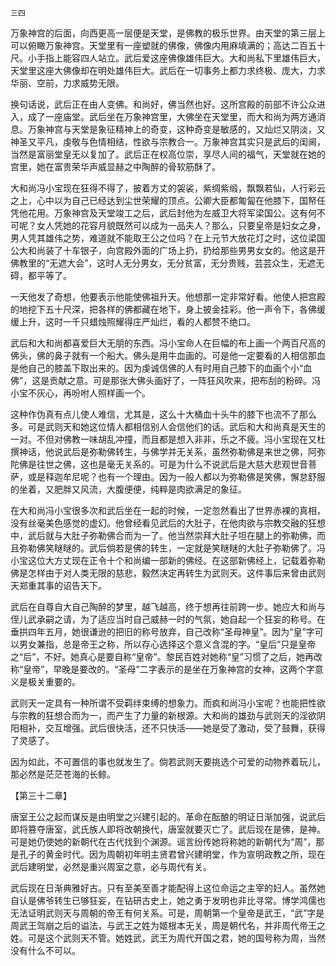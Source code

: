     三四 

   万象神宫的后面，向西更高一层便是天堂，是佛教的极乐世界。由天堂的第三层上可以俯瞰万象神宫。天堂里有一座塑就的佛像，佛像内用麻填满的；高达二百五十尺。小手指上能容四人站立。武后爱这座佛像雄伟巨大。大和尚私下里雄伟巨大，天堂里这座大佛像却在明处雄伟巨大。武后在一切事务上都力求终极、庞大，力求华丽、空前，力求威势无限。

   换句话说，武后正在由人变佛。和尚好，佛当然也好。这所宫殿的前部不许公众进入，成了一座庙堂。武后坐在万象神宫里，大佛坐在天堂里，而大和尚为两方通消息。万象神宫与天堂是象征精神上的奇变，这种奇变是敏感的，又灿烂又阴淡，又神圣又平凡，虔敬与色情相结，性欲与宗教合一。万象神宫其实只是武后的闺阃，当然是富丽堂皇无以复加了。武后正在权高位崇，享尽人间的福气，天堂就在她的宫里，她在富贵荣华声威显赫之中陶醉的骨软筋酥了。

   大和尚冯小宝现在狂得不得了，披着方丈的袈裟，紫绸紫缎，飘飘若仙，人行彩云之上，心中以为自己已经达到尘世荣耀的顶点。公卿大臣都匍匐在他膝下，国帑任凭他花用。万象神宫及天堂竣工之后，武后封他为左威卫大将军梁国公。这有何不可呢？女人凭她的花容月貌既然可以成为一品夫人？那么，只要皇帝是妇女之身，男人凭其雄伟之势，难道就不能取王公之位吗？在上元节大放花灯之时，这位梁国公大和尚装了十车银子，向宫殿外面的广场上扔，扔给那些男男女女的。他这是开佛教里的“无遮大会”，这时人无分男女，无分贫富，无分贵贱，芸芸众生，无遮无碍，都平等了。

   一天他发了奇想，他要表示他能使佛祖升天。他想那一定非常好看。他使人把宫殿的地挖下五十尺深，把各样的佛都藏在地下，身上披金挂彩。他一声令下，各佛缓缓上升，这时一千只蜡烛照耀得庄严灿烂，看的人都赞不绝口。

   武后和大和尚都喜爱巨大无朋的东西。冯小宝命人在巨幅的布上画一个两百尺高的佛头，佛的鼻子就有一个船大。佛头是用牛血画的。可是他一定要看的人相信那血是他自己的膝盖下取出来的。因为虔诚信佛的人有时用自己膝下的血画个小“血佛”，这是贡献之意。可是那张大佛头画好了，一阵狂风吹来，把布刮的粉碎。冯小宝不灰心，再吩咐人照样画一个。

   这种作伪真有点儿使人难信，尤其是，这么十大桶血十头牛的膝下也流不了那么多。可是武则天和她这位情人都相信别人会信他们的话。武后和大和尚真是天生的一对。不但对佛教一味胡乱冲撞，而且都是想入非非，乐之不疲。冯小宝现在又杜撰神话，他说武后是弥勒佛转生，与佛学并无关系，虽然弥勒佛是来世之佛，阿弥陀佛是往世之佛，这也是毫无关系的。可是为什么不说武后是大慈大悲观世音菩萨，或是释迦牟尼呢？也有一个理由。因为一般人都以为弥勒佛是笑佛，懈怠舒服的坐着，又肥胖又风流，大腹便便，纯粹是肉欲满足的象征。

   在大和尚冯小宝很多次和武后坐在一起的时候，一定忽然看出了世界赤裸的真相，没有丝毫美色感觉的虚幻。他曾经看见武后的大肚子，在他肉欲与宗教交融的狂想中，武后就与大肚子弥勒佛合而为一了。他当然崇拜大肚子坦在腿上的弥勒佛，而且弥勒佛笑瞇瞇的。武后倘若是佛的转生，一定就是笑瞇瞇的大肚子弥勒佛了。冯小宝这位大方丈现在正令十个和尚编一部新的佛经。在这部新佛经上，记载着弥勒佛是怎样由于对人类无限的慈悲，毅然决定再转生为武则天。这件事后来曾由武则天郑重其事的诏告天下。

   武后在自尊自大自己陶醉的梦里，越飞越高，终于想再往前跨一步。她应大和尚与侄儿武承嗣之请，为了适应当时自己威赫一时的气氛，她自起一个狂妄的称号。在垂拱四年五月，她很谦逊的把旧的称号放弃，自己改称“圣母神皇”。因为“皇”字可以男女兼指，总是帝王之称，所以存心选择这个意义含混的字。“皇后”只是皇帝之“后”，不好。她真心是要自称“皇帝”。黎民百姓对她称“皇”习惯了之后，她再改称“皇帝”，早晚是要改的。“圣母”二字表示的是坐在万象神宫的女神，这两个字意义是极关重要的。

   武则天一定具有一种所谓不受羁绊束缚的想象力。而疯和尚冯小宝呢？也能把性欲与宗教的狂想合而为一，而产生了力量的新根源。大和尚的雄劲与武则天的淫欲阴阳相补，交互增强。武后很快活，还不只快活——她是受了激动，受了鼓舞，获得了灵感了。

   因为如此，不可置信的事也就发生了。倘若武则天要挑选个可爱的动物养着玩儿，那必然是茫茫苍海的长鲸。

   【第三十二章】

   唐室王公之起而谋反是由明堂之兴建引起的。革命在酝酿的明证日渐加强，说武后即将篡夺唐室，武氏族人即将改朝换代，唐室就要灭亡了。武后现在是佛，是神。可是她仍使她的新朝代在古代找到个渊源。谣言纷传她将称她的新朝代为“周”，那是孔子的黄金时代。因为周朝初年明主贤君曾兴建明堂，作为宣明政教之所，现在武后建明堂，必然是重兴周室之意，必与周代有关。

   武后现在日渐典雅好古。只有至美至善才能配得上这位命运之主宰的妇人。虽然她自认是佛爷转生已够狂妄，在钻研古史上，她之勇于发明也非比寻常。博学鸿儒也无法证明武则天与周朝的帝王有何关系。可是，周朝第一个皇帝是武王，“武”字是周武王驾崩之后的谥法，与武王之姓为姬根本无关，周是朝代名，并非周代帝王之姓。可是这个武则天不管。她姓武，武王为周代开国之君，她的国号称为周，当然没有什么不可以。

